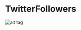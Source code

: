 # TwitterFollowers

![alt tag](http://s30.postimg.org/qnrfmbgsh/Screenshot_2015_01_12_13_57_03.png)

